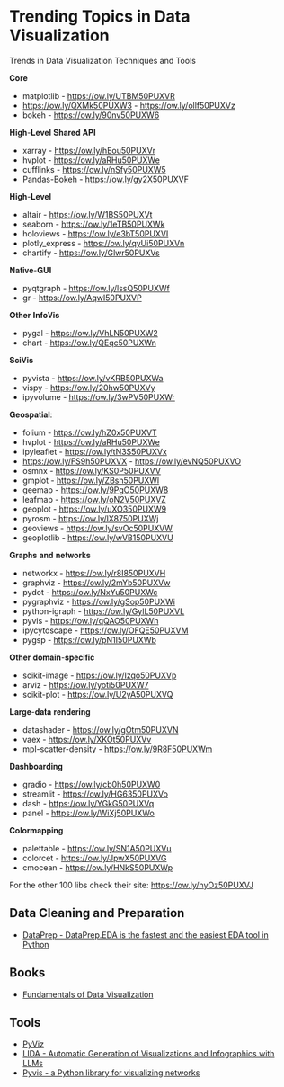 # Trending Topics in Data Visualization

Trends in Data Visualization Techniques and Tools 

𝐂𝐨𝐫𝐞
- matplotlib - https://ow.ly/UTBM50PUXVR
- https://ow.ly/QXMk50PUXW3 - https://ow.ly/ollf50PUXVz
- bokeh - https://ow.ly/90nv50PUXW6

𝐇𝐢𝐠𝐡-𝐋𝐞𝐯𝐞𝐥 𝐒𝐡𝐚𝐫𝐞𝐝 𝐀𝐏𝐈
- xarray - https://ow.ly/hEou50PUXVr
- hvplot - https://ow.ly/aRHu50PUXWe
- cufflinks - https://ow.ly/nSfy50PUXW5
- Pandas-Bokeh - https://ow.ly/gy2X50PUXVF

𝐇𝐢𝐠𝐡-𝐋𝐞𝐯𝐞𝐥
- altair - https://ow.ly/W1BS50PUXVt
- seaborn - https://ow.ly/1eTB50PUXWk
- holoviews - https://ow.ly/e3bT50PUXVI
- plotly_express - https://ow.ly/qyUi50PUXVn
- chartify - https://ow.ly/Glwr50PUXVs

𝐍𝐚𝐭𝐢𝐯𝐞-𝐆𝐔𝐈
- pyqtgraph - https://ow.ly/lssQ50PUXWf
- gr - https://ow.ly/AqwI50PUXVP

𝐎𝐭𝐡𝐞𝐫 𝐈𝐧𝐟𝐨𝐕𝐢𝐬
- pygal - https://ow.ly/VhLN50PUXW2
- chart - https://ow.ly/QEqc50PUXWn

𝐒𝐜𝐢𝐕𝐢𝐬
- pyvista - https://ow.ly/vKRB50PUXWa
- vispy - https://ow.ly/20hw50PUXVy
- ipyvolume - https://ow.ly/3wPV50PUXWr

𝐆𝐞𝐨𝐬𝐩𝐚𝐭𝐢𝐚𝐥:
- folium - https://ow.ly/hZ0x50PUXVT
- hvplot - https://ow.ly/aRHu50PUXWe
- ipyleaflet - https://ow.ly/tN3S50PUXVx
- https://ow.ly/FS9h50PUXVX - https://ow.ly/evNQ50PUXVO
- osmnx - https://ow.ly/KS0P50PUXVV
- gmplot - https://ow.ly/ZBsh50PUXWl
- geemap - https://ow.ly/9PgO50PUXW8
- leafmap - https://ow.ly/oN2V50PUXVZ
- geoplot - https://ow.ly/uXO350PUXW9
- pyrosm - https://ow.ly/lX8750PUXWj
- geoviews - https://ow.ly/svOc50PUXVW
- geoplotlib - https://ow.ly/wVB150PUXVU

𝐆𝐫𝐚𝐩𝐡𝐬 𝐚𝐧𝐝 𝐧𝐞𝐭𝐰𝐨𝐫𝐤𝐬
- networkx - https://ow.ly/r8I850PUXVH
- graphviz - https://ow.ly/2mYb50PUXVw
- pydot - https://ow.ly/NxYu50PUXWc
- pygraphviz - https://ow.ly/gSop50PUXWi
- python-igraph - https://ow.ly/GylL50PUXVL
- pyvis - https://ow.ly/qQAO50PUXWh
- ipycytoscape - https://ow.ly/OFQE50PUXVM
- pygsp - https://ow.ly/pN1I50PUXWb

𝐎𝐭𝐡𝐞𝐫 𝐝𝐨𝐦𝐚𝐢𝐧-𝐬𝐩𝐞𝐜𝐢𝐟𝐢𝐜
- scikit-image - https://ow.ly/Izqo50PUXVp
- arviz - https://ow.ly/yoti50PUXW7
- scikit-plot - https://ow.ly/U2yA50PUXVQ

𝐋𝐚𝐫𝐠𝐞-𝐝𝐚𝐭𝐚 𝐫𝐞𝐧𝐝𝐞𝐫𝐢𝐧𝐠
- datashader - https://ow.ly/gOtm50PUXVN
- vaex - https://ow.ly/XKOt50PUXVv
- mpl-scatter-density - https://ow.ly/9R8F50PUXWm

𝐃𝐚𝐬𝐡𝐛𝐨𝐚𝐫𝐝𝐢𝐧𝐠
- gradio - https://ow.ly/cb0h50PUXW0
- streamlit - https://ow.ly/HG6350PUXVo
- dash - https://ow.ly/YGkG50PUXVq
- panel - https://ow.ly/WiXj50PUXWo

𝐂𝐨𝐥𝐨𝐫𝐦𝐚𝐩𝐩𝐢𝐧𝐠
- palettable - https://ow.ly/SN1A50PUXVu
- colorcet - https://ow.ly/JpwX50PUXVG
- cmocean - https://ow.ly/HNkS50PUXWp

For the other 100 libs check their site: https://ow.ly/nyOz50PUXVJ

## Data Cleaning and Preparation

- [DataPrep - DataPrep.EDA is the fastest and the easiest EDA tool in Python](https://dataprep.ai/)


## Books

- [Fundamentals of Data Visualization](https://clauswilke.com/dataviz/)

## Tools

- [PyViz](https://pyviz.org/index.html#)
- [LIDA - Automatic Generation of Visualizations and Infographics with LLMs](https://microsoft.github.io/lida/)
- [Pyvis - a Python library for visualizing networks](https://github.com/WestHealth/pyvis)
